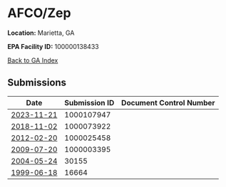 # AFCO/Zep

**Location:** Marietta, GA

**EPA Facility ID:** 100000138433

[Back to GA Index](../../index.md)

## Submissions

| Date | Submission ID | Document Control Number |
|------|--------------|-------------------------|
| [2023-11-21](submissions/1000107947.md) | 1000107947 |  |
| [2018-11-02](submissions/1000073922.md) | 1000073922 |  |
| [2012-02-20](submissions/1000025458.md) | 1000025458 |  |
| [2009-07-20](submissions/1000003395.md) | 1000003395 |  |
| [2004-05-24](submissions/30155.md) | 30155 |  |
| [1999-06-18](submissions/16664.md) | 16664 |  |
